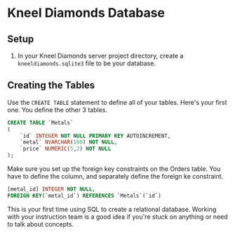 # Kneel Diamonds Database

## Setup

1. In your Kneel Diamonds server project directory, create a `kneeldiamonds.sqlite3` file to be your database.

## Creating the Tables

Use the `CREATE TABLE` statement to define all of your tables. Here's your first one. You define the other 3 tables.

```sql
CREATE TABLE `Metals`
(
    `id` INTEGER NOT NULL PRIMARY KEY AUTOINCREMENT,
    `metal` NVARCHAR(160) NOT NULL,
    `price` NUMERIC(5,2) NOT NULL
);
```

Make sure you set up the foreign key constraints on the Orders table. You have to define the column, and separately define the foreign ke constraint.

```sql
[metal_id] INTEGER NOT NULL,
FOREIGN KEY(`metal_id`) REFERENCES `Metals`(`id`)
```

This is your first time using SQL to create a relational database. Working with your instruction team is a good idea if you're stuck on anything or need to talk about concepts.
